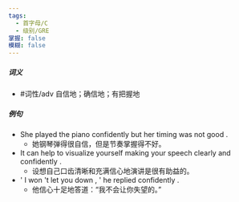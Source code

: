 ```yaml
---
tags:
  - 首字母/C
  - 级别/GRE
掌握: false
模糊: false
---
```

##### 词义
- #词性/adv  自信地；确信地；有把握地
##### 例句
- She played the piano confidently but her timing was not good .
	- 她钢琴弹得很自信，但是节奏掌握得不好。
- It can help to visualize yourself making your speech clearly and confidently .
	- 设想自己口齿清晰和充满信心地演讲是很有助益的。
- ' I won 't let you down , ' he replied confidently .
	- 他信心十足地答道：“我不会让你失望的。”
